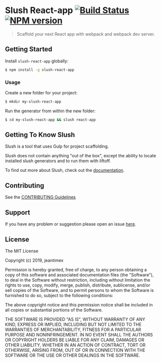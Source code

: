 # Slush React-app [![Build Status](https://secure.travis-ci.org/jeantimex/slush-react-app.png?branch=master)](https://travis-ci.org/jeantimex/slush-react-app) [![NPM version](https://badge-me.herokuapp.com/api/npm/slush-react-app.png)](http://badges.enytc.com/for/npm/slush-react-app)

> Scaffold your next React app with webpack and webpack dev server.


## Getting Started

Install `slush-react-app` globally:

```bash
$ npm install -g slush-react-app
```

### Usage

Create a new folder for your project:

```bash
$ mkdir my-slush-react-app
```

Run the generator from within the new folder:

```bash
$ cd my-slush-react-app && slush react-app
```

## Getting To Know Slush

Slush is a tool that uses Gulp for project scaffolding.

Slush does not contain anything "out of the box", except the ability to locate installed slush generators and to run them with liftoff.

To find out more about Slush, check out the [documentation](https://github.com/slushjs/slush).

## Contributing

See the [CONTRIBUTING Guidelines](https://github.com/jeantimex/slush-react-app/blob/master/CONTRIBUTING.md)

## Support
If you have any problem or suggestion please open an issue [here](https://github.com/jeantimex/slush-react-app/issues).

## License 

The MIT License

Copyright (c) 2019, jeantimex

Permission is hereby granted, free of charge, to any person
obtaining a copy of this software and associated documentation
files (the "Software"), to deal in the Software without
restriction, including without limitation the rights to use,
copy, modify, merge, publish, distribute, sublicense, and/or sell
copies of the Software, and to permit persons to whom the
Software is furnished to do so, subject to the following
conditions:

The above copyright notice and this permission notice shall be
included in all copies or substantial portions of the Software.

THE SOFTWARE IS PROVIDED "AS IS", WITHOUT WARRANTY OF ANY KIND,
EXPRESS OR IMPLIED, INCLUDING BUT NOT LIMITED TO THE WARRANTIES
OF MERCHANTABILITY, FITNESS FOR A PARTICULAR PURPOSE AND
NONINFRINGEMENT. IN NO EVENT SHALL THE AUTHORS OR COPYRIGHT
HOLDERS BE LIABLE FOR ANY CLAIM, DAMAGES OR OTHER LIABILITY,
WHETHER IN AN ACTION OF CONTRACT, TORT OR OTHERWISE, ARISING
FROM, OUT OF OR IN CONNECTION WITH THE SOFTWARE OR THE USE OR
OTHER DEALINGS IN THE SOFTWARE.


